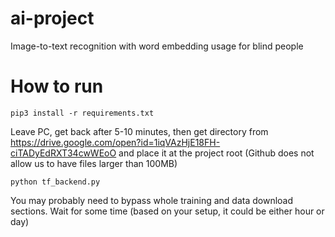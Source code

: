 # ai-project
Image-to-text recognition with word embedding usage for blind people

# How to run

```
pip3 install -r requirements.txt
```

Leave PC, get back after 5-10 minutes, then get directory from https://drive.google.com/open?id=1iqVAzHjE18FH-ciTADyEdRXT34cwWEoO and place it at the project root (Github does not allow us to have files larger than 100MB)

```
python tf_backend.py
```

You may probably need to bypass whole training and data download sections.
Wait for some time (based on your setup, it could be either hour or day)

 